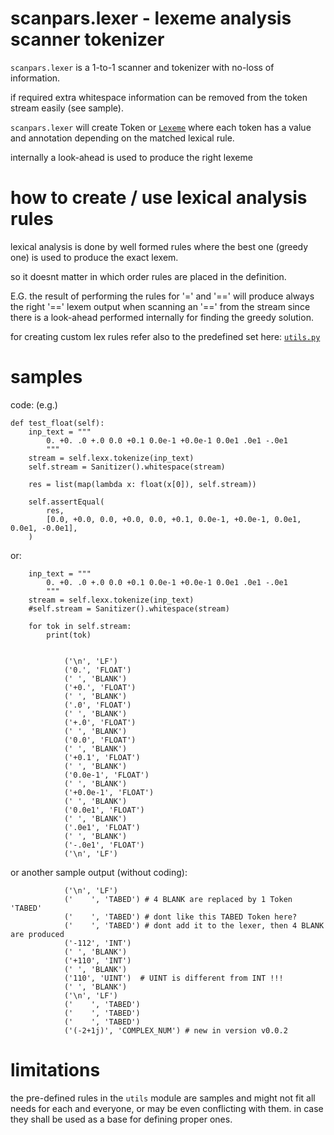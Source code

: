 
# scanpars.lexer - lexeme analysis scanner tokenizer

`scanpars.lexer` is a 1-to-1 scanner and tokenizer with no-loss of information. 

if required extra whitespace information can be removed from the token stream easily (see sample).

`scanpars.lexer` will create Token or 
[`Lexeme`](https://en.wikipedia.org/wiki/Lexical_analysis#Lexeme)
where each token has a value and annotation depending on the matched lexical rule.

internally a look-ahead is used to produce the right lexeme


# how to create / use lexical analysis rules

lexical analysis is done by well formed rules where the  best one 
(greedy one) is used to produce the exact lexem.

so it doesnt matter in which order rules are placed in the definition.

E.G. the result of performing the rules for '=' and '==' will produce always the right '==' lexem
output when scanning an '==' from the stream since there is a look-ahead performed internally
for finding the greedy solution.

for creating custom lex rules refer also to the predefined set here: 
[`utils.py`](https://github.com/kr-g/scanpars/blob/main/scanpars/lexer/utils.py)


# samples


code: (e.g.)


    def test_float(self):
        inp_text = """
            0. +0. .0 +.0 0.0 +0.1 0.0e-1 +0.0e-1 0.0e1 .0e1 -.0e1
            """
        stream = self.lexx.tokenize(inp_text)
        self.stream = Sanitizer().whitespace(stream)

        res = list(map(lambda x: float(x[0]), self.stream))

        self.assertEqual(
            res,
            [0.0, +0.0, 0.0, +0.0, 0.0, +0.1, 0.0e-1, +0.0e-1, 0.0e1, 0.0e1, -0.0e1],
        )
    

or:

        inp_text = """
            0. +0. .0 +.0 0.0 +0.1 0.0e-1 +0.0e-1 0.0e1 .0e1 -.0e1
            """
        stream = self.lexx.tokenize(inp_text)
        #self.stream = Sanitizer().whitespace(stream)
    
        for tok in self.stream:
            print(tok)


                ('\n', 'LF')
                ('0.', 'FLOAT')
                (' ', 'BLANK')
                ('+0.', 'FLOAT')
                (' ', 'BLANK')
                ('.0', 'FLOAT')
                (' ', 'BLANK')
                ('+.0', 'FLOAT')
                (' ', 'BLANK')
                ('0.0', 'FLOAT')
                (' ', 'BLANK')
                ('+0.1', 'FLOAT')
                (' ', 'BLANK')
                ('0.0e-1', 'FLOAT')
                (' ', 'BLANK')
                ('+0.0e-1', 'FLOAT')
                (' ', 'BLANK')
                ('0.0e1', 'FLOAT')
                (' ', 'BLANK')
                ('.0e1', 'FLOAT')
                (' ', 'BLANK')
                ('-.0e1', 'FLOAT')
                ('\n', 'LF')


or another sample output (without coding):


                ('\n', 'LF')
                ('    ', 'TABED') # 4 BLANK are replaced by 1 Token 'TABED'
                ('    ', 'TABED') # dont like this TABED Token here? 
                ('    ', 'TABED') # dont add it to the lexer, then 4 BLANK are produced
                ('-112', 'INT')
                (' ', 'BLANK')
                ('+110', 'INT')
                (' ', 'BLANK')
                ('110', 'UINT')  # UINT is different from INT !!!
                (' ', 'BLANK')
                ('\n', 'LF')
                ('    ', 'TABED')
                ('    ', 'TABED')
                ('    ', 'TABED')
                ('(-2+1j)', 'COMPLEX_NUM') # new in version v0.0.2
   
   
# limitations

the pre-defined rules in the `utils` module are samples and might not fit all needs for each and everyone, 
or may be even conflicting with them. in case they shall be used as a base for defining proper ones.




    

